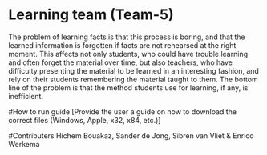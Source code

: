 # Learning team (Team-5)
The problem of learning facts is that this process is boring, and that the learned information is forgotten if facts are not rehearsed at the right moment. This affects not only students, who could have trouble learning and often forget the material over time, but also teachers, who have difficulty presenting the material to be learned in an interesting fashion, and rely on their students remembering the material taught to them. The bottom line of the problem is that the method students use for learning, if any, is inefficient. 

#How to run guide
[Provide the user a guide on how to download the correct files (Windows, Apple, x32, x84, etc.)]

#Contributers
Hichem Bouakaz, Sander de Jong, Sibren van Vliet & Enrico Werkema


